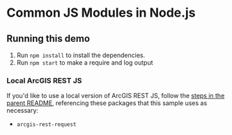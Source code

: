 # Common JS Modules in Node.js

## Running this demo

1. Run `npm install` to install the dependencies.
2. Run `npm start` to make a require and log output

### Local ArcGIS REST JS

If you'd like to use a local version of ArcGIS REST JS, follow the [steps in the parent README](../README.md#local-arcgis-rest-js-npm), referencing these packages that this sample uses as necessary:

- `arcgis-rest-request`
